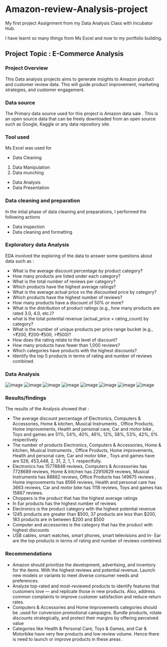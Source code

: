 # Amazon-review-Analysis-project

My first project Assignment from my Data Analysis Class with Incubator Hub.

I have learnt so many things from Ms Excel and now to my portfolio building.

## Project Topic : E-Commerce  Analysis

### Project Overview 
This Data analysis projects aims to generate insights to Amazon product and customer review data. This will guide product improvement, marketing strategies, and customer engagement.
### Data source
The Primary data source used for this project is Amazon data sale . This is an open source data that can be freely downloaded from an open source such as Google, Kaggle or any data repository site.

### Tool used 
Ms Excel  was used for
-  Data Cleaning
  1. Data Manipulation
  2. Data munching 
-  Data Analysis
-  Data Presentation
### Data cleaning and preparation
In the intial phase of data cleaning and preparations, I performed the following actions
- Data inspection
- Data cleaning and formatting
  
### Exploratory data Analysis
EDA involved the exploring of the data to answer some questions about data such as :
- What is the average discount percentage by product category?
- How many products are listed under each category?
- What is the total number of reviews per category?
- Which products have the highest average ratings?
- What is the average actual price vs the discounted price by category?
- Which products have the highest number of reviews?
-  How many products have a discount of 50% or more?
-  What is the distribution of product ratings (e.g., how many products are rated 3.0, 
4.0, etc.)?
-  what is the total potential revenue (actual_price × rating_count) by category?
-  What is the number of unique products per price range bucket (e.g., <₹200, 
₹200–₹500, >₹500)?
- How does the rating relate to the level of discount?
- How many products have fewer than 1,000 reviews?
- Which categories have products with the highest discounts?
- Identify the top 5 products in terms of rating and number of reviews combined.
  
### Data Analysis
![image](https://github.com/user-attachments/assets/6ffff8b5-7d5b-40b7-9ffc-968d67a76e09)
![image](https://github.com/user-attachments/assets/35429a24-7cff-4af5-9175-b11a0dac92d0)
![image](https://github.com/user-attachments/assets/1d2a907c-c549-4103-ac35-faca47a3d4cf)
![image](https://github.com/user-attachments/assets/d507cdd7-ebe6-4b0b-b7e6-060aefd9fdae)
![image](https://github.com/user-attachments/assets/24d5da6b-e2dd-43b9-86ad-af499bbeeea9)
![image](https://github.com/user-attachments/assets/bef579ed-a3cf-4518-9453-22c2ba12e8e7)
![image](https://github.com/user-attachments/assets/64a2b751-eec0-4a9b-97a7-a600ad934a21)
![image](https://github.com/user-attachments/assets/d364d5e3-23ae-4b3f-b76d-d35f0940913c)

### Results/findings 
The results of the Analysis showed that :
- The average discount percentage of  Electronics, Computers & Accessories, Home & kitchen, Musical Instruments , Office Products, Home improvements, Health and personal care, Car and motor bike , Toys and games  are 51%, 54%, 40%, 46%, 12%, 58%, 53%, 42%,  0% respectively 
- The number of products Electronics, Computers & Accessories, Home & kitchen, Musical Instruments , Office Products, Home improvements, Health and personal care, Car and motor bike , Toys and games  have are 526, 453,448, 2, 31, 2, 1, 1.   respectfully.
- Electronics has 15778848 reviews, Computers & Accessories has 7728689 reviews, Home & kitchen has 22910629 reviews, Musical Instruments  has 88882 reviews, Office Products has 149675 reviews , Home improvements  has 8566 reviews, Health and personal care  has 3663 reviews, Car and motor bike has 1118 reviews, Toys and games has  15867 reviews.
- Choppers is the product that has the highest average ratings 
- In Ear products has the highest number of reviews
- Electronics is the product category with the highest potential revenue
- 1245 products are greater than $500, 37 products are less than $200, 183 products are in between $200 and $500
- Computer and accessories is the category that has the product with highest discounts
- USB cables, smart watches, smart phones, smart televisions and In- Ear are the top products in terms of rating and number of reviews combined.

### Recommendations
- Amazon should  prioritize   the development, advertising, and inventory for the items. With the highest reviews and potential revenue. Launch new models or variants to meet diverse consumer needs and preferences.
- Analyze top-rated and most-reviewed products to identify features that customers love — and replicate those in new products. Also, address common complaints to improve customer satisfaction and reduce return rates.
- Computers & Accessories and Home Improvements categories should be .used for conversion promotional campaigns. Bundle products, rotate discounts strategically, and protect their margins by offering perceived value
- Categories like Health & Personal Care, Toys & Games, and Car & Motorbike have very few products and low review volume. Hence there is need to launch or improve products in these areas .







 
